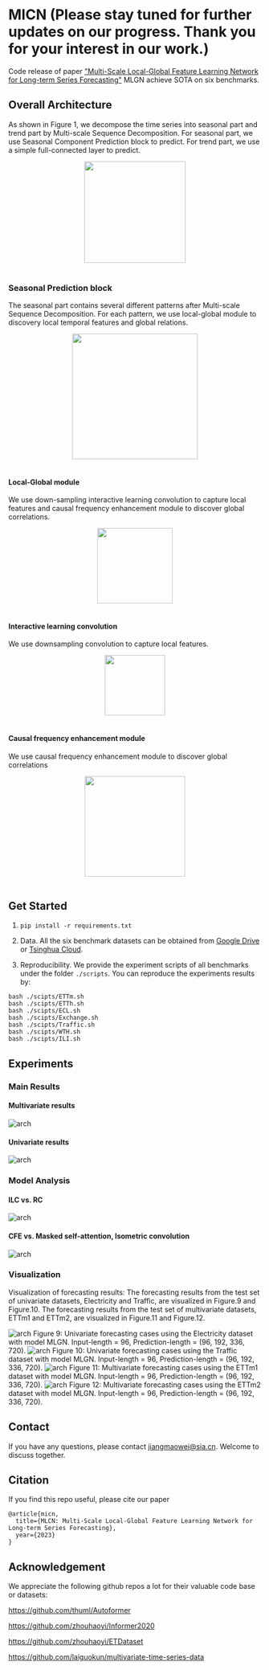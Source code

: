 # MICN (Please stay tuned for further updates on our progress. Thank you for your interest in our work.)
Code release of paper ["Multi-Scale Local-Global Feature Learning Network for Long-term Series Forecasting"](https://openreview.net/) 
MLGN achieve SOTA on six benchmarks.

##  Overall Architecture
As shown in Figure 1, we decompose the time series into seasonal part and trend part by Multi-scale Sequence Decomposition. For seasonal part, we use Seasonal Component Prediction block to predict. For trend part, we use a simple full-connected layer to predict. 
<p align="center">
<img src=".\img\MLGN.png" height = "202" alt="" align=center />
<br><br>
</p>


### Seasonal Prediction block
The seasonal part contains several different patterns after Multi-scale Sequence Decomposition. For each pattern, we use local-global module to discovery local temporal features and global relations. 
<p align="center">
<img src=".\img\seasonal.png" height = "250" alt="" align=center />
<br><br>
</p>


#### Local-Global module
We use down-sampling interactive learning convolution to capture local features and causal frequency enhancement module to discover global correlations. 
<p align="center">
<img src=".\img\LG.png" height = "150" alt="" align=center />
<br><br>
</p>

#### Interactive learning convolution
We use downsampling convolution to capture local features.
<p align="center">
<img src=".\img\ILC.png" height = "120" alt="" align=center />
<br><br>
</p>

#### Causal frequency enhancement module
We use causal frequency enhancement module to discover global correlations
<p align="center">
<img src=".\img\CFE.png" height = "200" alt="" align=center />
<br><br>
</p>

## Get Started

1. `pip install -r requirements.txt`

2. Data. All the six benchmark datasets can be obtained from [Google Drive](https://drive.google.com/file/d/1CC4ZrUD4EKncndzgy5PSTzOPSqcuyqqj/view?usp=sharing) or [Tsinghua Cloud](https://cloud.tsinghua.edu.cn/f/b8f4a78a39874ac9893e/?dl=1).

3. Reproducibility. We provide the experiment scripts of all benchmarks under the folder `./scripts`. You can reproduce the experiments results by:

```
bash ./scipts/ETTm.sh
bash ./scipts/ETTh.sh
bash ./scipts/ECL.sh
bash ./scipts/Exchange.sh
bash ./scipts/Traffic.sh
bash ./scipts/WTH.sh
bash ./scipts/ILI.sh
```

## Experiments
### Main Results
#### Multivariate results
![arch](./img/multi_results.png)

#### Univariate results
![arch](./img/uni_results.png)

### Model Analysis
#### ILC vs. RC

![arch](./img/ILC_results.png)
#### CFE vs. Masked self-attention, Isometric convolution
![arch](./img/CFE_results.png)

### Visualization
Visualization of forecasting results: The forecasting results from the test set of univariate
datasets, Electricity and Traffic, are visualized in Figure.9 and Figure.10.
The forecasting results from the test set of multivariate datasets, ETTm1 and ETTm2,
are visualized in Figure.11 and Figure.12.

![arch](./img/uni_E_MLGN.png)
Figure 9: Univariate forecasting cases using the Electricity dataset with model MLGN. Input-length =
96, Prediction-length = (96, 192, 336, 720).
![arch](./img/uni_T_MLGN.png)
Figure 10: Univariate forecasting cases using the Traffic dataset with model MLGN. Input-length = 96,
Prediction-length = (96, 192, 336, 720).
![arch](./img/mul_ettm1_MLGN.png)
Figure 11: Multivariate forecasting cases using the ETTm1 dataset with model MLGN. Input-length =
96, Prediction-length = (96, 192, 336, 720).
![arch](./img/mul_ettm2_MLGN.png)
Figure 12: Multivariate forecasting cases using the ETTm2 dataset with model MLGN. Input-length =
96, Prediction-length = (96, 192, 336, 720).
## Contact
If you have any questions, please contact jiangmaowei@sia.cn. Welcome to discuss together.

## Citation
If you find this repo useful, please cite our paper
```
@article{micn,
  title={MLCN: Multi-Scale Local-Global Feature Learning Network for Long-term Series Forecasting},
  year={2023}
}
```


## Acknowledgement

We appreciate the following github repos a lot for their valuable code base or datasets:

https://github.com/thuml/Autoformer

https://github.com/zhouhaoyi/Informer2020

https://github.com/zhouhaoyi/ETDataset

https://github.com/laiguokun/multivariate-time-series-data
